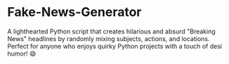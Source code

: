 # Fake-News-Generator
A lighthearted Python script that creates hilarious and absurd "Breaking News" headlines by randomly mixing subjects, actions, and locations. Perfect for anyone who enjoys quirky Python projects with a touch of desi humor! 😄

